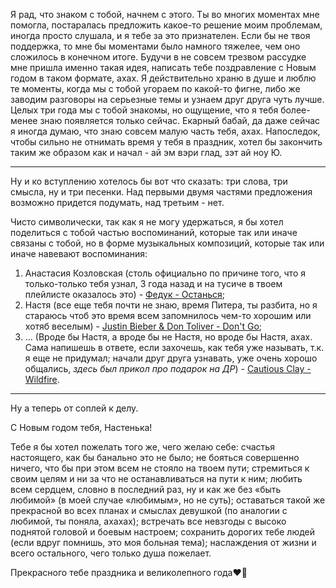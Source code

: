 Я рад, что знаком с тобой, начнем с этого.
Ты во многих моментах мне помогла, постаралась предложить какое-то решение моим проблемам, иногда просто слушала, и я тебе за это признателен.
Если бы не твоя поддержка, то мне бы моментами было намного тяжелее, чем оно сложилось в конечном итоге.
Будучи в не совсем трезвом рассудке мне пришла именно такая идея, написать тебе поздравление с Новым годом в таком формате, ахах.
Я действительно храню в душе и люблю те моменты, когда мы с тобой угораем по какой-то фигне, либо же заводим разговоры на серьезные темы и узнаем друг друга чуть лучше.
Целых три года мы с тобой знакомы, но ощущение, что я тебя более-менее знаю появляется только сейчас.
Екарный бабай, да даже сейчас я иногда думаю, что знаю совсем малую часть тебя, ахах.
Напоследок, чтобы сильно не отнимать время у тебя в праздник, хотел бы закончить таким же образом как и начал - ай эм вэри глад, зэт ай ноу Ю.
_________________________________________________________________________________________________________________________________________________________________________

Ну и ко вступлению хотелось бы вот что сказать: три слова, три смысла, ну и три песенки. Над первыми двумя частями предложения возможно придется подумать, над третьим - нет. 

Чисто символически, так как я не могу удержаться, я бы хотел поделиться с тобой частью воспоминаний, которые так или иначе связаны с тобой, но в форме музыкальных композиций, которые так или иначе навевают воспоминания:
 1. Анастасия Козловская (столь официально по причине того, что я только-только тебя узнал, 3 года назад и на тусиче в твоем плейлисте оказалось это) - [Федук - Останься](https://music.yandex.ru/album/11177627/track/67691939);
 2. Настя (все еще тебя почти не знаю, время Питера, ты разбита, но я стараюсь чтоб это время всем запомнилось чем-то хорошим или хотяб веселым) - [Justin Bieber & Don Toliver - Don't Go](https://music.yandex.ru/album/17593581/track/89598552);
 3. … (Вроде бы Настя, а вроде бы не Настя, но вроде бы Настя, ахах. Сама напишешь в ответе, если захочешь, как тебя уже называть, т.к. я еще не придумал; начали друг друга узнавать, уже очень хорошо общались, *здесь был прикол про подарок на ДР*) - [Cautious Clay - Wildfire](https://music.yandex.ru/album/20643505/track/80702457).
_________________________________________________________________________________________________________________________________________________________________________
Ну а теперь от соплей к делу. 

С Новым годом тебя, Настенька! 

Тебе я бы хотел пожелать того же, чего желаю себе: счастья настоящего, как бы банально это не было; не бояться совершенно ничего, что бы при этом всем не стояло на твоем пути; стремиться к своим целям и ни за что не останавливаться на пути к ним; любить всем сердцем, словно в последний раз, ну и как же без «быть любимой» (в моей случае «любимым», но не суть); оставаться такой же прекрасной во всех планах и смыслах девушкой (по аналогии с любимой, ты поняла, ахахах); встречать все невзгоды с высоко поднятой головой и боевым настроем; сохранить дорогих тебе людей (если вдруг помнишь, это моя больная тема); наслаждения от жизни и всего остального, чего только душа пожелает. 

Прекрасного тебе праздника и великолепного года❤️‍🔥
